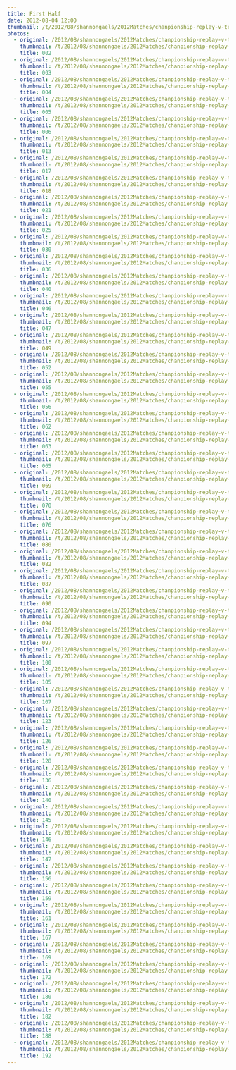```yaml
---
title: First Half
date: 2012-08-04 12:00
thumbnail: /t/2012/08/shannongaels/2012Matches/chanpionship-replay-v-templeport/first-half/002.jpg
photos:
  - original: /2012/08/shannongaels/2012Matches/chanpionship-replay-v-templeport/first-half/002.jpg
    thumbnail: /t/2012/08/shannongaels/2012Matches/chanpionship-replay-v-templeport/first-half/002.jpg
    title: 002
  - original: /2012/08/shannongaels/2012Matches/chanpionship-replay-v-templeport/first-half/003.jpg
    thumbnail: /t/2012/08/shannongaels/2012Matches/chanpionship-replay-v-templeport/first-half/003.jpg
    title: 003
  - original: /2012/08/shannongaels/2012Matches/chanpionship-replay-v-templeport/first-half/004.jpg
    thumbnail: /t/2012/08/shannongaels/2012Matches/chanpionship-replay-v-templeport/first-half/004.jpg
    title: 004
  - original: /2012/08/shannongaels/2012Matches/chanpionship-replay-v-templeport/first-half/005.jpg
    thumbnail: /t/2012/08/shannongaels/2012Matches/chanpionship-replay-v-templeport/first-half/005.jpg
    title: 005
  - original: /2012/08/shannongaels/2012Matches/chanpionship-replay-v-templeport/first-half/006.jpg
    thumbnail: /t/2012/08/shannongaels/2012Matches/chanpionship-replay-v-templeport/first-half/006.jpg
    title: 006
  - original: /2012/08/shannongaels/2012Matches/chanpionship-replay-v-templeport/first-half/013.jpg
    thumbnail: /t/2012/08/shannongaels/2012Matches/chanpionship-replay-v-templeport/first-half/013.jpg
    title: 013
  - original: /2012/08/shannongaels/2012Matches/chanpionship-replay-v-templeport/first-half/017.jpg
    thumbnail: /t/2012/08/shannongaels/2012Matches/chanpionship-replay-v-templeport/first-half/017.jpg
    title: 017
  - original: /2012/08/shannongaels/2012Matches/chanpionship-replay-v-templeport/first-half/018.jpg
    thumbnail: /t/2012/08/shannongaels/2012Matches/chanpionship-replay-v-templeport/first-half/018.jpg
    title: 018
  - original: /2012/08/shannongaels/2012Matches/chanpionship-replay-v-templeport/first-half/021.jpg
    thumbnail: /t/2012/08/shannongaels/2012Matches/chanpionship-replay-v-templeport/first-half/021.jpg
    title: 021
  - original: /2012/08/shannongaels/2012Matches/chanpionship-replay-v-templeport/first-half/025.jpg
    thumbnail: /t/2012/08/shannongaels/2012Matches/chanpionship-replay-v-templeport/first-half/025.jpg
    title: 025
  - original: /2012/08/shannongaels/2012Matches/chanpionship-replay-v-templeport/first-half/030.jpg
    thumbnail: /t/2012/08/shannongaels/2012Matches/chanpionship-replay-v-templeport/first-half/030.jpg
    title: 030
  - original: /2012/08/shannongaels/2012Matches/chanpionship-replay-v-templeport/first-half/036.jpg
    thumbnail: /t/2012/08/shannongaels/2012Matches/chanpionship-replay-v-templeport/first-half/036.jpg
    title: 036
  - original: /2012/08/shannongaels/2012Matches/chanpionship-replay-v-templeport/first-half/040.jpg
    thumbnail: /t/2012/08/shannongaels/2012Matches/chanpionship-replay-v-templeport/first-half/040.jpg
    title: 040
  - original: /2012/08/shannongaels/2012Matches/chanpionship-replay-v-templeport/first-half/046.jpg
    thumbnail: /t/2012/08/shannongaels/2012Matches/chanpionship-replay-v-templeport/first-half/046.jpg
    title: 046
  - original: /2012/08/shannongaels/2012Matches/chanpionship-replay-v-templeport/first-half/047.jpg
    thumbnail: /t/2012/08/shannongaels/2012Matches/chanpionship-replay-v-templeport/first-half/047.jpg
    title: 047
  - original: /2012/08/shannongaels/2012Matches/chanpionship-replay-v-templeport/first-half/049.jpg
    thumbnail: /t/2012/08/shannongaels/2012Matches/chanpionship-replay-v-templeport/first-half/049.jpg
    title: 049
  - original: /2012/08/shannongaels/2012Matches/chanpionship-replay-v-templeport/first-half/052.jpg
    thumbnail: /t/2012/08/shannongaels/2012Matches/chanpionship-replay-v-templeport/first-half/052.jpg
    title: 052
  - original: /2012/08/shannongaels/2012Matches/chanpionship-replay-v-templeport/first-half/055.jpg
    thumbnail: /t/2012/08/shannongaels/2012Matches/chanpionship-replay-v-templeport/first-half/055.jpg
    title: 055
  - original: /2012/08/shannongaels/2012Matches/chanpionship-replay-v-templeport/first-half/056.jpg
    thumbnail: /t/2012/08/shannongaels/2012Matches/chanpionship-replay-v-templeport/first-half/056.jpg
    title: 056
  - original: /2012/08/shannongaels/2012Matches/chanpionship-replay-v-templeport/first-half/062.jpg
    thumbnail: /t/2012/08/shannongaels/2012Matches/chanpionship-replay-v-templeport/first-half/062.jpg
    title: 062
  - original: /2012/08/shannongaels/2012Matches/chanpionship-replay-v-templeport/first-half/063.jpg
    thumbnail: /t/2012/08/shannongaels/2012Matches/chanpionship-replay-v-templeport/first-half/063.jpg
    title: 063
  - original: /2012/08/shannongaels/2012Matches/chanpionship-replay-v-templeport/first-half/065.jpg
    thumbnail: /t/2012/08/shannongaels/2012Matches/chanpionship-replay-v-templeport/first-half/065.jpg
    title: 065
  - original: /2012/08/shannongaels/2012Matches/chanpionship-replay-v-templeport/first-half/069.jpg
    thumbnail: /t/2012/08/shannongaels/2012Matches/chanpionship-replay-v-templeport/first-half/069.jpg
    title: 069
  - original: /2012/08/shannongaels/2012Matches/chanpionship-replay-v-templeport/first-half/070.jpg
    thumbnail: /t/2012/08/shannongaels/2012Matches/chanpionship-replay-v-templeport/first-half/070.jpg
    title: 070
  - original: /2012/08/shannongaels/2012Matches/chanpionship-replay-v-templeport/first-half/076.jpg
    thumbnail: /t/2012/08/shannongaels/2012Matches/chanpionship-replay-v-templeport/first-half/076.jpg
    title: 076
  - original: /2012/08/shannongaels/2012Matches/chanpionship-replay-v-templeport/first-half/080.jpg
    thumbnail: /t/2012/08/shannongaels/2012Matches/chanpionship-replay-v-templeport/first-half/080.jpg
    title: 080
  - original: /2012/08/shannongaels/2012Matches/chanpionship-replay-v-templeport/first-half/082.jpg
    thumbnail: /t/2012/08/shannongaels/2012Matches/chanpionship-replay-v-templeport/first-half/082.jpg
    title: 082
  - original: /2012/08/shannongaels/2012Matches/chanpionship-replay-v-templeport/first-half/087.jpg
    thumbnail: /t/2012/08/shannongaels/2012Matches/chanpionship-replay-v-templeport/first-half/087.jpg
    title: 087
  - original: /2012/08/shannongaels/2012Matches/chanpionship-replay-v-templeport/first-half/090.jpg
    thumbnail: /t/2012/08/shannongaels/2012Matches/chanpionship-replay-v-templeport/first-half/090.jpg
    title: 090
  - original: /2012/08/shannongaels/2012Matches/chanpionship-replay-v-templeport/first-half/094.jpg
    thumbnail: /t/2012/08/shannongaels/2012Matches/chanpionship-replay-v-templeport/first-half/094.jpg
    title: 094
  - original: /2012/08/shannongaels/2012Matches/chanpionship-replay-v-templeport/first-half/097.jpg
    thumbnail: /t/2012/08/shannongaels/2012Matches/chanpionship-replay-v-templeport/first-half/097.jpg
    title: 097
  - original: /2012/08/shannongaels/2012Matches/chanpionship-replay-v-templeport/first-half/100.jpg
    thumbnail: /t/2012/08/shannongaels/2012Matches/chanpionship-replay-v-templeport/first-half/100.jpg
    title: 100
  - original: /2012/08/shannongaels/2012Matches/chanpionship-replay-v-templeport/first-half/105.jpg
    thumbnail: /t/2012/08/shannongaels/2012Matches/chanpionship-replay-v-templeport/first-half/105.jpg
    title: 105
  - original: /2012/08/shannongaels/2012Matches/chanpionship-replay-v-templeport/first-half/107.jpg
    thumbnail: /t/2012/08/shannongaels/2012Matches/chanpionship-replay-v-templeport/first-half/107.jpg
    title: 107
  - original: /2012/08/shannongaels/2012Matches/chanpionship-replay-v-templeport/first-half/123.jpg
    thumbnail: /t/2012/08/shannongaels/2012Matches/chanpionship-replay-v-templeport/first-half/123.jpg
    title: 123
  - original: /2012/08/shannongaels/2012Matches/chanpionship-replay-v-templeport/first-half/126.jpg
    thumbnail: /t/2012/08/shannongaels/2012Matches/chanpionship-replay-v-templeport/first-half/126.jpg
    title: 126
  - original: /2012/08/shannongaels/2012Matches/chanpionship-replay-v-templeport/first-half/128.jpg
    thumbnail: /t/2012/08/shannongaels/2012Matches/chanpionship-replay-v-templeport/first-half/128.jpg
    title: 128
  - original: /2012/08/shannongaels/2012Matches/chanpionship-replay-v-templeport/first-half/136.jpg
    thumbnail: /t/2012/08/shannongaels/2012Matches/chanpionship-replay-v-templeport/first-half/136.jpg
    title: 136
  - original: /2012/08/shannongaels/2012Matches/chanpionship-replay-v-templeport/first-half/140.jpg
    thumbnail: /t/2012/08/shannongaels/2012Matches/chanpionship-replay-v-templeport/first-half/140.jpg
    title: 140
  - original: /2012/08/shannongaels/2012Matches/chanpionship-replay-v-templeport/first-half/145.jpg
    thumbnail: /t/2012/08/shannongaels/2012Matches/chanpionship-replay-v-templeport/first-half/145.jpg
    title: 145
  - original: /2012/08/shannongaels/2012Matches/chanpionship-replay-v-templeport/first-half/146.jpg
    thumbnail: /t/2012/08/shannongaels/2012Matches/chanpionship-replay-v-templeport/first-half/146.jpg
    title: 146
  - original: /2012/08/shannongaels/2012Matches/chanpionship-replay-v-templeport/first-half/147.jpg
    thumbnail: /t/2012/08/shannongaels/2012Matches/chanpionship-replay-v-templeport/first-half/147.jpg
    title: 147
  - original: /2012/08/shannongaels/2012Matches/chanpionship-replay-v-templeport/first-half/156.jpg
    thumbnail: /t/2012/08/shannongaels/2012Matches/chanpionship-replay-v-templeport/first-half/156.jpg
    title: 156
  - original: /2012/08/shannongaels/2012Matches/chanpionship-replay-v-templeport/first-half/159.jpg
    thumbnail: /t/2012/08/shannongaels/2012Matches/chanpionship-replay-v-templeport/first-half/159.jpg
    title: 159
  - original: /2012/08/shannongaels/2012Matches/chanpionship-replay-v-templeport/first-half/161.jpg
    thumbnail: /t/2012/08/shannongaels/2012Matches/chanpionship-replay-v-templeport/first-half/161.jpg
    title: 161
  - original: /2012/08/shannongaels/2012Matches/chanpionship-replay-v-templeport/first-half/167.jpg
    thumbnail: /t/2012/08/shannongaels/2012Matches/chanpionship-replay-v-templeport/first-half/167.jpg
    title: 167
  - original: /2012/08/shannongaels/2012Matches/chanpionship-replay-v-templeport/first-half/169.jpg
    thumbnail: /t/2012/08/shannongaels/2012Matches/chanpionship-replay-v-templeport/first-half/169.jpg
    title: 169
  - original: /2012/08/shannongaels/2012Matches/chanpionship-replay-v-templeport/first-half/172.jpg
    thumbnail: /t/2012/08/shannongaels/2012Matches/chanpionship-replay-v-templeport/first-half/172.jpg
    title: 172
  - original: /2012/08/shannongaels/2012Matches/chanpionship-replay-v-templeport/first-half/180.jpg
    thumbnail: /t/2012/08/shannongaels/2012Matches/chanpionship-replay-v-templeport/first-half/180.jpg
    title: 180
  - original: /2012/08/shannongaels/2012Matches/chanpionship-replay-v-templeport/first-half/182.jpg
    thumbnail: /t/2012/08/shannongaels/2012Matches/chanpionship-replay-v-templeport/first-half/182.jpg
    title: 182
  - original: /2012/08/shannongaels/2012Matches/chanpionship-replay-v-templeport/first-half/188.jpg
    thumbnail: /t/2012/08/shannongaels/2012Matches/chanpionship-replay-v-templeport/first-half/188.jpg
    title: 188
  - original: /2012/08/shannongaels/2012Matches/chanpionship-replay-v-templeport/first-half/192.jpg
    thumbnail: /t/2012/08/shannongaels/2012Matches/chanpionship-replay-v-templeport/first-half/192.jpg
    title: 192
---
```

